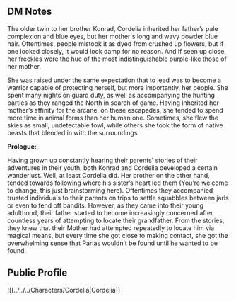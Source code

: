 ## DM Notes
The older twin to her brother Konrad, Cordelia inherited her father’s pale complexion and blue eyes, but her mother's long and wavy powder blue hair. Oftentimes, people mistook it as dyed from crushed up flowers, but if one looked closely, it would look damp for no reason. And if seen up close, her freckles were the hue of the most indistinguishable purple-like those of her mother. 

She was raised under the same expectation that to lead was to become a warrior capable of protecting herself, but more importantly, her people. She spent many nights on guard duty, as well as accompanying the hunting parties as they ranged the North in search of game. Having inherited her mother’s affinity for the arcane, on these escapades, she tended to spend more time in animal forms than her human one. Sometimes, she flew the skies as small, undetectable fowl, while others she took the form of native beasts that blended in with the surroundings.

****Prologue:****

Having grown up constantly hearing their parents' stories of their adventures in their youth, both Konrad and Cordelia developed a certain wanderlust. Well, at least Cordelia did. Her brother on the other hand, tended towards following where his sister’s heart led them (You’re welcome to change, this just brainstorming here). Oftentimes they accompanied trusted individuals to their parents on trips to settle squabbles between jarls or even to fend off bandits. However, as they came into their young adulthood, their father started to become increasingly concerned after countless years of attempting to locate their grandfather. From the stories, they knew that their Mother had attempted repeatedly to locate him via magical means, but every time she got close to making contact, she got the overwhelming sense that Parias wouldn’t be found until he wanted to be found.
## Public Profile

![[../../../Characters/Cordelia|Cordelia]]

